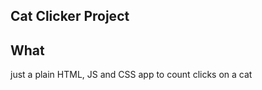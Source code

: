 Cat Clicker Project
-------------------
## What
just a plain HTML, JS and CSS app to count clicks on a cat